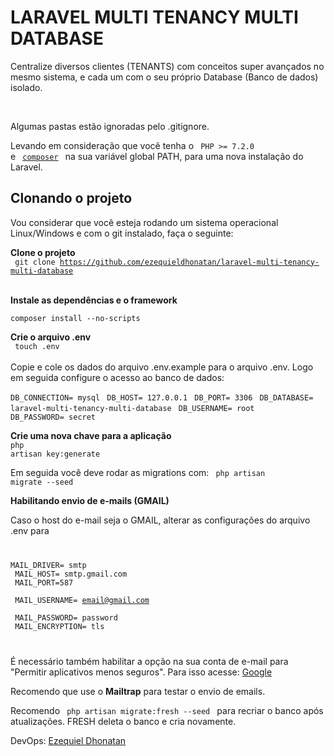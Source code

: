 # LARAVEL MULTI TENANCY MULTI DATABASE

Centralize diversos clientes (TENANTS) com conceitos super avançados no mesmo sistema, e cada um com o seu próprio Database (Banco de dados) isolado.

<br>

Algumas pastas estão ignoradas pelo .gitignore.

Levando em consideração que você tenha o <code> PHP >= 7.2.0 </code> e <code> <a href="https://getcomposer.org">composer</a>  </code> na sua variável global PATH, para uma nova instalação do Laravel.


## Clonando o projeto

Vou considerar que você esteja rodando um sistema operacional Linux/Windows e com o git instalado, faça o seguinte:

<strong> Clone o projeto</strong> <br>
<code>  git clone https://github.com/ezequieldhonatan/laravel-multi-tenancy-multi-database  </code> 
<br>

<strong> Instale as dependências e o framework</strong>
<br>
<code>
composer install --no-scripts
</code>

<strong>Crie o arquivo .env</strong>
<br>
<code> touch .env </code> <br><br>
Copie e cole os dados do arquivo .env.example para o arquivo .env. Logo em seguida configure o acesso ao banco de dados: <br>

<code>DB_CONNECTION= mysql </code>
<code>DB_HOST= 127.0.0.1    </code>
<code>DB_PORT= 3306  </code>
<code>DB_DATABASE= laravel-multi-tenancy-multi-database </code>
<code>DB_USERNAME= root </code>
<code>DB_PASSWORD= secret</code>

<strong> Crie uma nova chave para a aplicação</strong>
<br>
<code>php artisan key:generate</code>

Em seguida você deve rodar as migrations com:
<code> php artisan migrate --seed </code>
 
<strong>Habilitando envio de e-mails (GMAIL)</strong>

Caso o host do e-mail seja o GMAIL, alterar as configurações do arquivo .env para
<code>

MAIL_DRIVER= smtp <br>
MAIL_HOST= smtp.gmail.com <br>
MAIL_PORT=587 <br>
MAIL_USERNAME= email@gmail.com <br>
MAIL_PASSWORD= password <br>
MAIL_ENCRYPTION= tls

</code>

É necessário também habilitar a opção na sua conta de e-mail para "Permitir aplicativos menos seguros". Para isso acesse: <a href="https://myaccount.google.com/lesssecureapps?pli=1">Google</a>

Recomendo que use o <strong>Mailtrap</strong> para testar o envio de emails.

Recomendo <code> php artisan migrate:fresh --seed </code> para recriar o banco após atualizações. FRESH deleta o banco e cria novamente.

DevOps: <a href="https://www.linkedin.com/in/ezequieldhonatan/">Ezequiel Dhonatan</a>